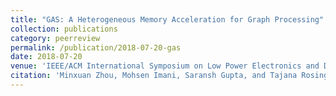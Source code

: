 ```yaml
---
title: "GAS: A Heterogeneous Memory Acceleration for Graph Processing"
collection: publications
category: peerreview
permalink: /publication/2018-07-20-gas
date: 2018-07-20
venue: 'IEEE/ACM International Symposium on Low Power Electronics and Design (ISLPED)'
citation: 'Minxuan Zhou, Mohsen Imani, Saransh Gupta, and Tajana Rosing, “GAS: A Heterogeneous Memory Acceleration for Graph Processing”, IEEE/ACM International Symposium on Low Power Electronics and Design (ISLPED), 2018.'
---
```

